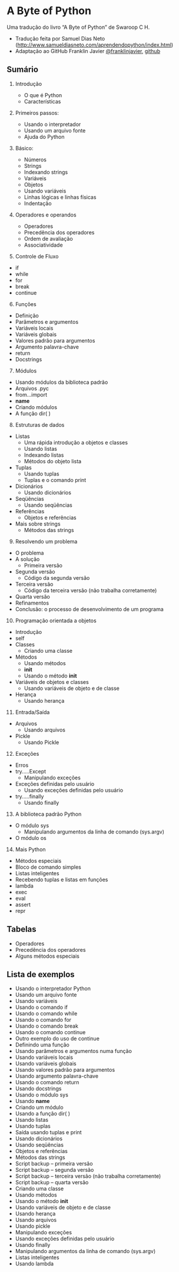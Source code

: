 A Byte of Python
================

Uma tradução do livro “A Byte of Python” de Swaroop C H.

* Tradução feita por Samuel Dias Neto (http://www.samueldiasneto.com/aprendendopython/index.html)
* Adaptação ao GitHub Franklin Javier [@franklinjavier](http://twitter.com/franklinjavier), [github](https://github.com/franklinjavier)


## Sumário

1. Introdução
	- O que é Python
	- Características




2. Primeiros passos:
	- Usando o interpretador
	- Usando um arquivo fonte
	- Ajuda do Python

3. Básico:
	- Números
	- Strings
	- Indexando strings
	- Variáveis
	- Objetos
	- Usando variáveis
	- Linhas lógicas e linhas físicas
	- Indentação

4. Operadores e operandos
	- Operadores
	- Precedência dos operadores
	- Ordem de avaliação
	- Associatividade

5. Controle de Fluxo
  - if
  - while
  - for
  - break
  - continue

6. Funções
  - Definição
  - Parâmetros e argumentos
  - Variáveis locais
  - Variáveis globais
  - Valores padrão para argumentos
  - Argumento palavra-chave
  - return
  - Docstrings

7. Módulos
  - Usando módulos da biblioteca padrão
  - Arquivos .pyc
  - from...import
  - __name__
  - Criando módulos
  - A função dir( )

8. Estruturas de dados
  - Listas
    - Uma rápida introdução a objetos e classes
    - Usando listas
    - Indexando listas
    - Métodos do objeto lista
  - Tuplas
    - Usando tuplas
    - Tuplas e o comando print
  - Dicionários
    - Usando dicionários
  - Seqüências
    - Usando seqüências
  - Referências
    - Objetos e referências
  - Mais sobre strings
    - Métodos das strings

9. Resolvendo um problema
  - O problema
  - A solução
    - Primeira versão
  - Segunda versão
    - Código da segunda versão
  - Terceira versão
    - Código da terceira versão (não trabalha corretamente)
  - Quarta versão
  - Refinamentos
  - Conclusão: o processo de desenvolvimento de um programa

10. Programação orientada a objetos
  - Introdução
  - self
  - Classes
    - Criando uma classe
  - Métodos
    - Usando métodos
    - __init__
    - Usando o método __init__
  - Variáveis de objetos e classes
    - Usando variáveis de objeto e de classe
  - Herança
    - Usando herança

11. Entrada/Saída
  - Arquivos
    - Usando arquivos
  - Pickle
    - Usando Pickle

12. Exceções
  - Erros
  - try.....Except
    - Manipulando exceções
  - Exceções definidas pelo usuário
    - Usando exceções definidas pelo usuário
  - try.....finally
    - Usando finally

13. A biblioteca padrão Python
  - O módulo sys
    - Manipulando argumentos da linha de comando (sys.argv)
  - O módulo os

14. Mais Python
  - Métodos especiais
  - Bloco de comando simples
  - Listas inteligentes
  - Recebendo tuplas e listas em funções
  - lambda
  - exec
  - eval
  - assert
  - repr


## Tabelas
  * Operadores
  * Precedência dos operadores
  * Alguns métodos especiais

## Lista de exemplos
  * Usando o interpretador Python
  * Usando um arquivo fonte
  * Usando variáveis
  * Usando o comando if
  * Usando o comando while
  * Usando o comando for
  * Usando o comando break
  * Usando o comando continue
  * Outro exemplo do uso de continue
  * Definindo uma função
  * Usando parâmetros e argumentos numa função
  * Usando variáveis locais
  * Usando variáveis globais
  * Usando valores padrão para argumentos
  * Usando argumento palavra-chave
  * Usando o comando return
  * Usando docstrings
  * Usando o módulo sys
  * Usando __name__
  * Criando um módulo
  * Usando a função dir( )
  * Usando listas
  * Usando tuplas
  * Saída usando tuplas e print
  * Usando dicionários
  * Usando seqüências
  * Objetos e referências
  * Métodos das strings
  * Script backup – primeira versão
  * Script backup – segunda versão
  * Script backup – terceira versão (não trabalha corretamente)
  * Script backup – quarta versão
  * Criando uma classe
  * Usando métodos
  * Usando o método __init__
  * Usando variáveis de objeto e de classe
  * Usando herança
  * Usando arquivos
  * Usando pickle
  * Manipulando exceções
  * Usando exceções definidas pelo usuário
  * Usando finally
  * Manipulando argumentos da linha de comando (sys.argv)
  * Listas inteligentes
  * Usando lambda